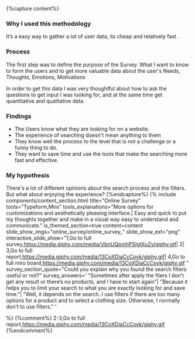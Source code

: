 {%capture content%}
### Why I used this methodology

It’s a easy way to gather a lot of  user data, its cheap and relatively fast .

### Process
The first step was to define the purpose of the Survey. What I want to know to form the users and to get more valuable data about the user's Needs, Thoughts, Emotions, Motivations

In order to get this data I was very thoughtful about how to ask the questions to get input I was looking for, and at the same time get quantitative and qualitative data.

### Findings
* The Users know what they are looking for on a website. 
* The experience of searching doesn't mean anything to them 
* They know well the process to the level that is not a challenge or  a funny thing to do. 
* They want to save time and use the tools that make the searching more fast and effective.
### My hypothesis
There's a lot of different opinions about the search process and the filters. But what about enjoying the experience?
{%endcapture%}
{%
include components/content_section.html
title="Online Survey"
tools="Typeform,Miro"
tools_explanations="More options for customizations and aesthetically pleasing interface.|
Easy and quick to put my thoughts together and make in a visual way easy to understand and communicate."
is_themed_section=true
content=content
slide_show_imgs="online_survey/online_survey_"
slide_show_ext="png"
interactive_slide_show="1,Go to full survey,https://media.giphy.com/media/VbnUQpnihPSIgIXuZv/giphy.gif|
2|
3,Go to full report,https://media.giphy.com/media/13CoXDiaCcCoyk/giphy.gif|
4,Go to full miro board,https://media.giphy.com/media/13CoXDiaCcCoyk/giphy.gif
"
survey_section_quote="Could you explain why you found the search filters useful or not?"
survey_answers='
"Sometimes after apply the filers I don’t get any result or there’s no products, and I have to start again"|
"Because it helps you to limit your search to what you are exactly looking for and save time."|
"Well, it depends on the search. I use filters if there are too many options for a product and to select a clothing size. Otherwise, I normally don\'t to use filters."
'

%}
{%comment%}
2-3,Go to full report,https://media.giphy.com/media/13CoXDiaCcCoyk/giphy.gif
{%endcomment%}
